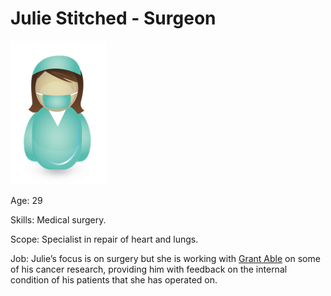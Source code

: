 <!-- SPDX-License-Identifier: CC-BY-4.0 -->
<!-- Copyright Contributors to the ODPi Data Governance project. -->

# Julie Stitched - Surgeon

![Icon](julie-stitched.png)

Age: 29

Skills: Medical surgery.

Scope: Specialist in repair of heart and lungs.

Job:
Julie’s focus is on surgery but she is working with
[Grant Able](grant-able.md) on some of his cancer research,
providing him with feedback on the internal condition of his patients
that she has operated on.
